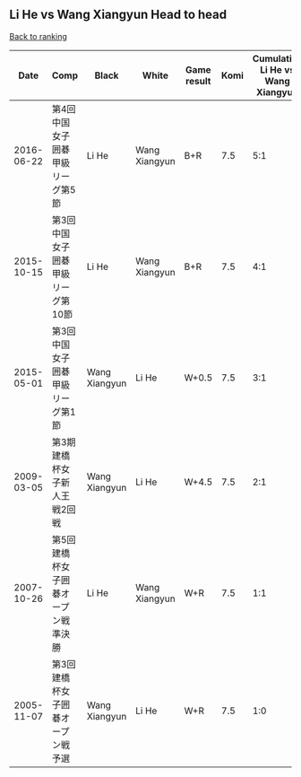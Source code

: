 ## Li He vs Wang Xiangyun Head to head

[Back to ranking](../../index.md)




| **Date** | **Comp** | **Black** | **White** | **Game result** | **Komi** | **Cumulative Li He vs Wang Xiangyun** | **Li He streak** | **Wang Xiangyun streak** | 
| --- | --- | --- | --- | --- | --- | --- | --- | --- |
| 2016-06-22 | 第4回中国女子囲碁甲級リーグ第5節 | Li He | Wang Xiangyun | B+R | 7.5 | 5:1 | 4 | 0 | 
| 2015-10-15 | 第3回中国女子囲碁甲級リーグ第10節 | Li He | Wang Xiangyun | B+R | 7.5 | 4:1 | 3 | 0 | 
| 2015-05-01 | 第3回中国女子囲碁甲級リーグ第1節 | Wang Xiangyun | Li He | W+0.5 | 7.5 | 3:1 | 2 | 0 | 
| 2009-03-05 | 第3期建橋杯女子新人王戦2回戦 | Wang Xiangyun | Li He | W+4.5 | 7.5 | 2:1 | 1 | 0 | 
| 2007-10-26 | 第5回建橋杯女子囲碁オープン戦準決勝 | Li He | Wang Xiangyun | W+R | 7.5 | 1:1 | 0 | 1 | 
| 2005-11-07 | 第3回建橋杯女子囲碁オープン戦予選 | Wang Xiangyun | Li He | W+R | 7.5 | 1:0 | 1 | 0 |




